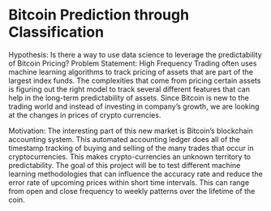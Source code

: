 # Bitcoin Prediction through Classification

Hypothesis: Is there a way to use data science to leverage the predictability of Bitcoin Pricing?
Problem Statement: High Frequency Trading often uses machine learning algorithms to track pricing of assets that are part of the largest index funds. The complexities that come from pricing certain assets is figuring out the right model to track several different features that can help in the long-term predictability of assets. Since Bitcoin is new to the trading world and instead of investing in company’s growth, we are looking at the changes in prices of crypto currencies.

Motivation: The interesting part of this new market is Bitcoin’s blockchain accounting system. This automated accounting ledger does all of the timestamp tracking of buying and selling of the many trades that occur in cryptocurrencies.  This makes crypto-currencies an unknown territory to predictability. The goal of this project will be to test different machine learning methodologies that can influence the accuracy rate and reduce the error rate of upcoming prices within short time intervals. This can range from open and close frequency to weekly patterns over the lifetime of the coin.
